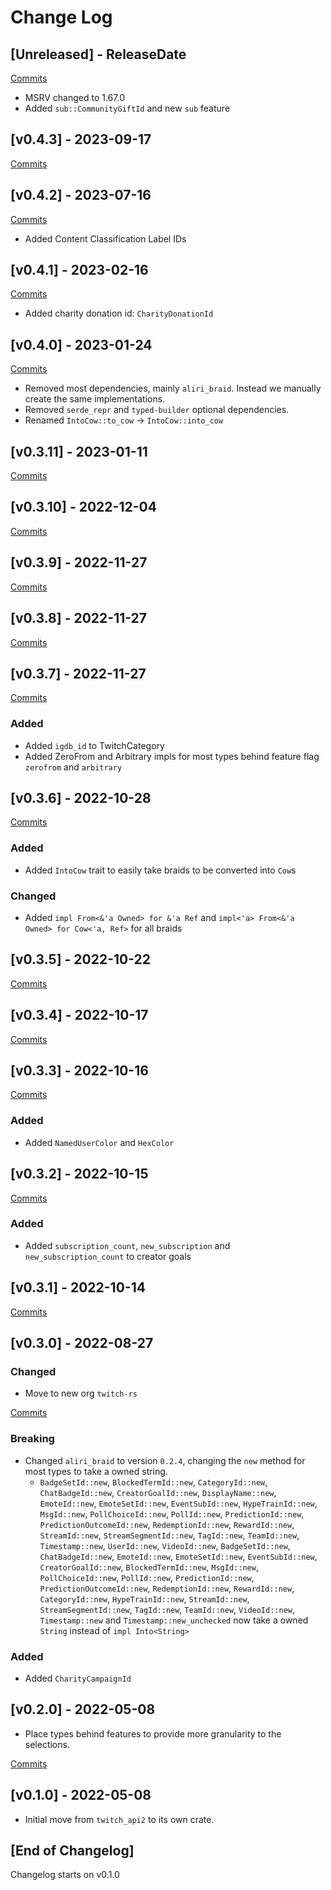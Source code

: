 # Change Log

<!-- next-header -->

## [Unreleased] - ReleaseDate

[Commits](https://github.com/twitch-rs/twitch_types/compare/v0.4.3...Unreleased)

- MSRV changed to 1.67.0
- Added `sub::CommunityGiftId` and new `sub` feature

## [v0.4.3] - 2023-09-17

[Commits](https://github.com/twitch-rs/twitch_types/compare/v0.4.2...v0.4.3)

## [v0.4.2] - 2023-07-16

[Commits](https://github.com/twitch-rs/twitch_types/compare/v0.4.1...v0.4.2)

- Added Content Classification Label IDs

## [v0.4.1] - 2023-02-16

[Commits](https://github.com/twitch-rs/twitch_types/compare/v0.4.0...v0.4.1)

- Added charity donation id: `CharityDonationId`

## [v0.4.0] - 2023-01-24

[Commits](https://github.com/twitch-rs/twitch_types/compare/v0.3.11...v0.4.0)

- Removed most dependencies, mainly `aliri_braid`. Instead we manually create the same implementations.
- Removed `serde_repr` and `typed-builder` optional dependencies.
- Renamed `IntoCow::to_cow` -> `IntoCow::into_cow`

## [v0.3.11] - 2023-01-11

[Commits](https://github.com/twitch-rs/twitch_types/compare/v0.3.10...v0.3.11)

## [v0.3.10] - 2022-12-04

[Commits](https://github.com/twitch-rs/twitch_types/compare/v0.3.9...v0.3.10)

## [v0.3.9] - 2022-11-27

[Commits](https://github.com/twitch-rs/twitch_types/compare/v0.3.8...v0.3.9)

## [v0.3.8] - 2022-11-27

[Commits](https://github.com/twitch-rs/twitch_types/compare/v0.3.7...v0.3.8)

## [v0.3.7] - 2022-11-27

[Commits](https://github.com/twitch-rs/twitch_types/compare/v0.3.6...v0.3.7)

### Added

- Added `igdb_id` to TwitchCategory
- Added ZeroFrom and Arbitrary impls for most types behind feature flag `zerofrom` and `arbitrary`

## [v0.3.6] - 2022-10-28

[Commits](https://github.com/twitch-rs/twitch_types/compare/v0.3.5...v0.3.6)

### Added

- Added `IntoCow` trait to easily take braids to be converted into `Cow`s

### Changed

- Added `impl From<&'a Owned> for &'a Ref` and `impl<'a> From<&'a Owned> for Cow<'a, Ref>` for all braids

## [v0.3.5] - 2022-10-22

[Commits](https://github.com/twitch-rs/twitch_types/compare/v0.3.4...v0.3.5)

## [v0.3.4] - 2022-10-17

[Commits](https://github.com/twitch-rs/twitch_types/compare/v0.3.3...v0.3.4)

## [v0.3.3] - 2022-10-16

[Commits](https://github.com/twitch-rs/twitch_types/compare/v0.3.2...v0.3.3)

### Added

- Added `NamedUserColor` and `HexColor`

## [v0.3.2] - 2022-10-15

[Commits](https://github.com/twitch-rs/twitch_types/compare/v0.3.1...v0.3.2)

### Added

- Added `subscription_count`, `new_subscription` and `new_subscription_count` to creator goals

## [v0.3.1] - 2022-10-14

[Commits](https://github.com/twitch-rs/twitch_types/compare/v0.3.0...v0.3.1)

## [v0.3.0] - 2022-08-27

### Changed

- Move to new org `twitch-rs`

[Commits](https://github.com/twitch-rs/twitch_types/compare/v0.2.0...v0.3.0)

### Breaking

- Changed `aliri_braid` to version `0.2.4`, changing the `new` method for most types to take a owned string.
  - `BadgeSetId::new`, `BlockedTermId::new`, `CategoryId::new`, `ChatBadgeId::new`, `CreatorGoalId::new`,
    `DisplayName::new`, `EmoteId::new`, `EmoteSetId::new`, `EventSubId::new`, `HypeTrainId::new`,
    `MsgId::new`, `PollChoiceId::new`, `PollId::new`, `PredictionId::new`, `PredictionOutcomeId::new`,
    `RedemptionId::new`, `RewardId::new`, `StreamId::new`, `StreamSegmentId::new`, `TagId::new`,
    `TeamId::new`, `Timestamp::new`, `UserId::new`, `VideoId::new`, `BadgeSetId::new`,
    `ChatBadgeId::new`, `EmoteId::new`, `EmoteSetId::new`, `EventSubId::new`, `CreatorGoalId::new`,
    `BlockedTermId::new`, `MsgId::new`, `PollChoiceId::new`, `PollId::new`, `PredictionId::new`,
    `PredictionOutcomeId::new`, `RedemptionId::new`, `RewardId::new`, `CategoryId::new`, `HypeTrainId::new`,
    `StreamId::new`, `StreamSegmentId::new`, `TagId::new`, `TeamId::new`, `VideoId::new`,
    `Timestamp::new` and `Timestamp::new_unchecked` now take a owned `String` instead of `impl Into<String>`

### Added

- Added `CharityCampaignId`

## [v0.2.0] - 2022-05-08

- Place types behind features to provide more granularity to the selections.

[Commits](https://github.com/twitch-rs/twitch_types/compare/v0.1.0...v0.2.0)

## [v0.1.0] - 2022-05-08

- Initial move from `twitch_api2` to its own crate.

## [End of Changelog]

Changelog starts on v0.1.0
